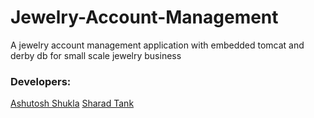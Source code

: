# Jewelry-Account-Management
A jewelry account management application with embedded tomcat and derby db for small scale jewelry business  

### Developers:
[Ashutosh Shukla](https://www.linkedin.com/in/ashutosh-shukla/)
[Sharad Tank](https://www.linkedin.com/in/sharadtank/)

